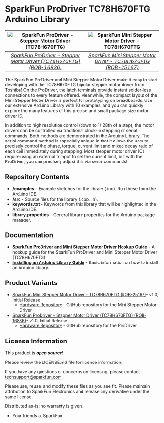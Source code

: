 SparkFun ProDriver TC78H670FTG Arduino Library
===========================================================

| ![SparkFun ProDriver - Stepper Motor Driver (TC78H670FTG)](https://cdn.sparkfun.com//assets/parts/1/5/7/5/7/16836-SparkFun_ProDriver_-_Stepper_Motor_Driver__TC78H670FTG_-01a.jpg) | ![SparkFun Mini Stepper Motor Driver - TC78H670FTG](https://cdn.sparkfun.com//assets/parts/2/5/6/5/6/ROB-25167-Stepper-Motor-Carrier-Feature.jpg) |
| :---: | :---: |
| [*SparkFun ProDriver - Stepper Motor Driver (TC78H670FTG) (ROB-16836)*](https://www.sparkfun.com/products/16836) | [*SparkFun Mini Stepper Motor Driver - TC78H670FTG (ROB-25167)*](https://wwww.sparkfun.com/products/25167) |

The SparkFun ProDriver and Mini Stepper Motor Driver make it easy to start developing with the TC78H670FTG bipolar stepper motor driver from Toshiba! On the ProDriver, the latch terminals provide instant solder-less connections to every feature offered. Meanwhile, the compact layout of the Mini Stepper Motor Driver is perfect for prototyping on breadboards. Use our extensive Arduino Library with 10 examples, and you can quickly explore the many features of this precise and small package size motor driver IC.

In addition to high resolution control (down to 1/128th of a step), the motor drivers can be controlled via traditional clock-in stepping or serial commands. Both methods are demonstrated in the Arduino Library. The serial command method is especially unique in that it allows the user to precisely control the phase, torque, current limit and mixed decay ratio of each coil immediately during stepping. Most stepper motor driver ICs require using an external trimpot to set the current limit, but with the ProDriver, you can precisely adjust this via serial commands!

Repository Contents
-------------------

* **/examples** - Example sketches for the library (.ino). Run these from the Arduino IDE.
* **/src** - Source files for the library (.cpp, .h).
* **keywords.txt** - Keywords from this library that will be highlighted in the Arduino IDE.
* **library.properties** - General library properties for the Arduino package manager.

Documentation
--------------
* **[SparkFun ProDriver and Mini Stepper Motor Driver Hookup Guide](https://learn.sparkfun.com/tutorials/1200)** - A hookup guide for the SparkFun ProDriver and Mini Stepper Motor Driver (TC78H670FTG)
* **[Installing an Arduino Library Guide](https://learn.sparkfun.com/tutorials/installing-an-arduino-library)** - Basic information on how to install an Arduino library.

Product Variants
----------------
* [SparkFun Mini Stepper Motor Driver - TC78H670FTG (ROB-25167)](https://www.sparkfun.com/products/25167)- v1.0, Initial Release
  * [Hardware Repository](https://github.com/sparkfun/SparkFun_Stepper_Motor_Breakout_TC78H670FTG) - GitHub repository for the Mini Stepper Motor Driver
* [SparkFun ProDriver - Stepper Motor Driver (TC78H670FTG) (ROB-16836)](https://www.sparkfun.com/products/16836)- v1.0, Initial Release
  * [Hardware Repository](https://github.com/sparkfun/SparkFun_ProDriver_TC78H670FTG) - GitHub repository for the ProDriver

License Information
-------------------

This product is _**open source**_!

Please review the LICENSE.md file for license information.

If you have any questions or concerns on licensing, please contact techsupport@sparkfun.com.

Please use, reuse, and modify these files as you see fit. Please maintain attribution to SparkFun Electronics and release any derivative under the same license.

Distributed as-is; no warranty is given.

- Your friends at SparkFun.
